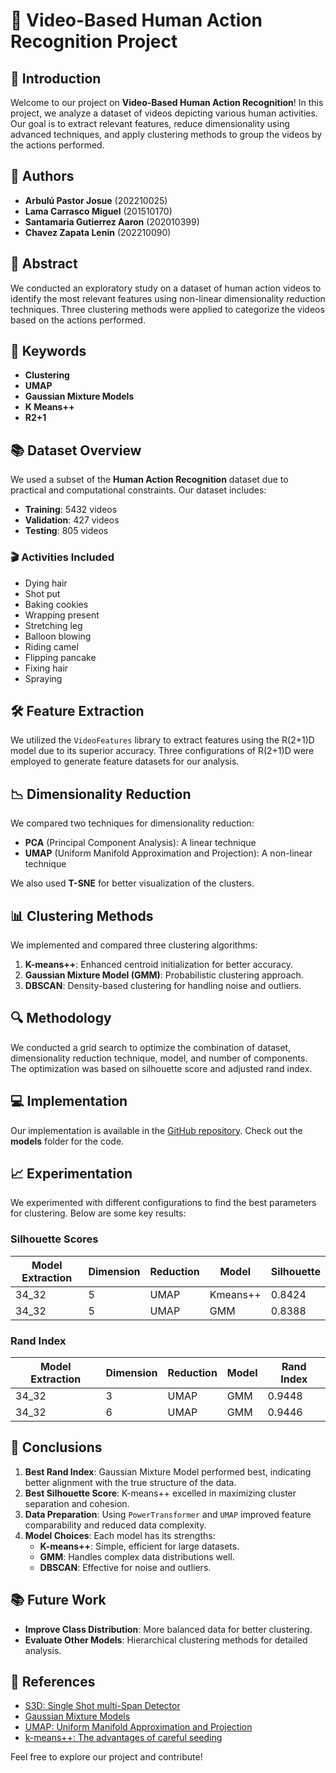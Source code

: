 # 🎥 Video-Based Human Action Recognition Project

## 🚀 Introduction
Welcome to our project on **Video-Based Human Action Recognition**! In this project, we analyze a dataset of videos depicting various human activities. Our goal is to extract relevant features, reduce dimensionality using advanced techniques, and apply clustering methods to group the videos by the actions performed.

## 👥 Authors
- **Arbulú Pastor Josue** (202210025)
- **Lama Carrasco Miguel** (201510170)
- **Santamaria Gutierrez Aaron** (202010399)
- **Chavez Zapata Lenin** (202210090)

## 📄 Abstract
We conducted an exploratory study on a dataset of human action videos to identify the most relevant features using non-linear dimensionality reduction techniques. Three clustering methods were applied to categorize the videos based on the actions performed.

## 🔑 Keywords
- **Clustering**
- **UMAP**
- **Gaussian Mixture Models**
- **K Means++**
- **R2+1**

## 📚 Dataset Overview
We used a subset of the **Human Action Recognition** dataset due to practical and computational constraints. Our dataset includes:
- **Training**: 5432 videos
- **Validation**: 427 videos
- **Testing**: 805 videos

### 🎬 Activities Included
- Dying hair
- Shot put
- Baking cookies
- Wrapping present
- Stretching leg
- Balloon blowing
- Riding camel
- Flipping pancake
- Fixing hair
- Spraying

## 🛠️ Feature Extraction
We utilized the `VideoFeatures` library to extract features using the R(2+1)D model due to its superior accuracy. Three configurations of R(2+1)D were employed to generate feature datasets for our analysis.

## 📉 Dimensionality Reduction
We compared two techniques for dimensionality reduction:
- **PCA** (Principal Component Analysis): A linear technique
- **UMAP** (Uniform Manifold Approximation and Projection): A non-linear technique

We also used **T-SNE** for better visualization of the clusters.

## 📊 Clustering Methods
We implemented and compared three clustering algorithms:
1. **K-means++**: Enhanced centroid initialization for better accuracy.
2. **Gaussian Mixture Model (GMM)**: Probabilistic clustering approach.
3. **DBSCAN**: Density-based clustering for handling noise and outliers.

## 🔍 Methodology
We conducted a grid search to optimize the combination of dataset, dimensionality reduction technique, model, and number of components. The optimization was based on silhouette score and adjusted rand index.

## 💻 Implementation
Our implementation is available in the [GitHub repository](https://github.com/Hyp3Boy/Clustering_project/tree/main). Check out the **models** folder for the code.

## 📈 Experimentation
We experimented with different configurations to find the best parameters for clustering. Below are some key results:

### Silhouette Scores
| Model Extraction | Dimension | Reduction | Model   | Silhouette |
|------------------|-----------|-----------|---------|------------|
| 34_32            | 5         | UMAP      | Kmeans++| 0.8424     |
| 34_32            | 5         | UMAP      | GMM     | 0.8388     |

### Rand Index
| Model Extraction | Dimension | Reduction | Model   | Rand Index |
|------------------|-----------|-----------|---------|------------|
| 34_32            | 3         | UMAP      | GMM     | 0.9448     |
| 34_32            | 6         | UMAP      | GMM     | 0.9446     |

## 📝 Conclusions
1. **Best Rand Index**: Gaussian Mixture Model performed best, indicating better alignment with the true structure of the data.
2. **Best Silhouette Score**: K-means++ excelled in maximizing cluster separation and cohesion.
3. **Data Preparation**: Using `PowerTransformer` and `UMAP` improved feature comparability and reduced data complexity.
4. **Model Choices**: Each model has its strengths:
    - **K-means++**: Simple, efficient for large datasets.
    - **GMM**: Handles complex data distributions well.
    - **DBSCAN**: Effective for noise and outliers.

## 📚 Future Work
- **Improve Class Distribution**: More balanced data for better clustering.
- **Evaluate Other Models**: Hierarchical clustering methods for detailed analysis.

## 📜 References
- [S3D: Single Shot multi-Span Detector](https://arxiv.org/abs/1711.11248)
- [Gaussian Mixture Models](https://arxiv.org/abs/2008.03679)
- [UMAP: Uniform Manifold Approximation and Projection](https://arxiv.org/abs/1802.03426)
- [k-means++: The advantages of careful seeding](https://theory.stanford.edu/~sergei/papers/kMeansPP-soda.pdf)

Feel free to explore our project and contribute!
